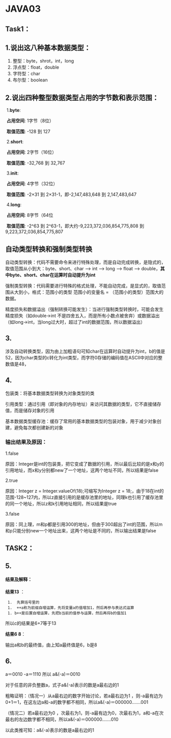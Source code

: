 # JAVA03

## **Task1：**

##  **1.说出这八种基本数据类型**：

1. 整型：byte，shrot，int，long
2. 浮点型：float，double
3. 字符型：char
4. 布尔型：boolean

##   2.**说出四种整型数据类型占用的字节数和表示范围：**

​    1.**byte**:

​         **占用空间**: 1字节（8位）

​         **取值范围**: -128 到 127

​    2.**short**:

​         **占用空间**: 2字节（16位）

​         **取值范围**: -32,768 到 32,767

​    3.**init**:

​         **占用空间**: 4字节（32位）

​         **取值范围**: -2×31 到 2×31-1，即-2,147,483,648 到 2,147,483,647

​    4.**long**:

​         **占用空间**: 8字节（64位

​         **取值范围**:  -2^63 到 2^63-1，即大约-9,223,372,036,854,775,808 到 9,223,372,036,854,775,807

##   自动类型转换和强制类型转换

自动类型转换：代码不需要命令来进行特殊处理，而是自动完成转换，是隐式的，取值范围从小到大：byte、short、char --> int --> long --> float --> double，**其中byte、short、char在运算时自动提升为int**

强制类型转换：代码需要进行特殊的格式处理，不能自动完成，是显式的，取值范围从大到小，格式：范围小的类型 范围小的变量名 = （范围小的类型）范围大的数据。

精度损失和数据溢出（强制转换可能发生）：当进行强制类型转换时，可能会发生精度损失（如double→int  不是四舍五入，而是所有小数点被舍弃）或数据溢出（如long→int，当long过大时，超过了int的数据范围，所以数据溢出）

## 3.

涉及自动转换类型，因为由上加粗语句可知char在运算时自动提升为int，b的值是52，因为char类型的c转化为int类型，而字符0存储的编码值在ASCII中对应的整数值是48，

## 4.

包装类：将基本数据类型转换为对象类型的类

引用类型：通过引用（即对象的内存地址）来访问其数据的类型，它不直接储存值，而是储存对象的引用

基本数据类型缓存池：缓存了常用的基本数据类型的包装对象，用于减少对象创建，避免每次都创建新的对象

### 输出结果及原因：

1.false

原因：Integer是int的包装类，把它变成了数据的引用，所以最后比较的是x和y的引用地址，而x和y分别都new了一个地址，这两个地址不同，所以结果是false

2.true

原因：Integer z = Integer.valueOf(18);可缩写为Integer z = 18;，由于18在int的范围-128~127内，所以z直接引用的是缓存池里的地址，同理k也引用了缓存池里的同一个地址，所以z和k引用地址相同，所以结果是true

3.false

原因：同上理，m和p都是引用300的地址，但由于300超出了int的范围，所以m和p只能分别new一个地址出来，这两个地址是不同的，所以输出结果是false

## TASK2：

## 5.

#### 结果及解释：

**结果13** ：

     1.  先算括号里的
     1.  ++a称为前缀自增运算，先将变量a的值增加1，然后再参与表达式运算
     1. b++是后置自增运算，先把b当前的值参与运算，然后再将b的值加1

所以c的结果是6+7等于13

**结果6 8**：

输出a和b的最终值，由上知a最终值是6，b是8

## 6.

a＝0010     -a＝1110   所以 a&(-a)＝0010

对于任意的非负整数a，式子a&(-a)表示的数是a最右边的1

粗略证明：（情况一）从a最右边的数字开始讨论，若a最右边为1 ，则-a最有边为0+1＝1，在这左边a和-a的数字都不相同，所以a&(-a)＝000000.......001

（情况二）若a最右边为0 ，次最右为1，则-a最有边为0，次最右为1，a和-a在次最右的左边数字都不相同，所以a&(-a)＝000000.......010

以此类推可知：a&(-a)表示的数是a最右边的1